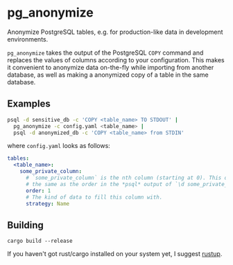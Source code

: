 # pg_anonymize

Anonymize PostgreSQL tables, e.g. for production-like data in development
environments.

`pg_anonymize` takes the output of the PostgreSQL `COPY` command and replaces
the values of columns according to your configuration. This makes it convenient
to anonymize data on-the-fly while importing from another database, as well as
making a anonymized copy of a table in the same database.

## Examples

```bash
psql -d sensitive_db -c 'COPY <table_name> TO STDOUT' |
  pg_anonymize -c config.yaml <table_name> |
  psql -d anonymized_db -c 'COPY <table_name> from STDIN'
```

where `config.yaml` looks as follows:

```yaml
tables:
  <table_name>:
    some_private_column:
      # `some_private_column` is the nth column (starting at 0). This order is
      # the same as the order in the *psql* output of `\d some_private_column`.
      order: 1
      # The kind of data to fill this column with.
      strategy: Name
```

## Building

`cargo build --release`

If you haven't got rust/cargo installed on your system yet, I suggest
[rustup](https://rustup.rs/).
